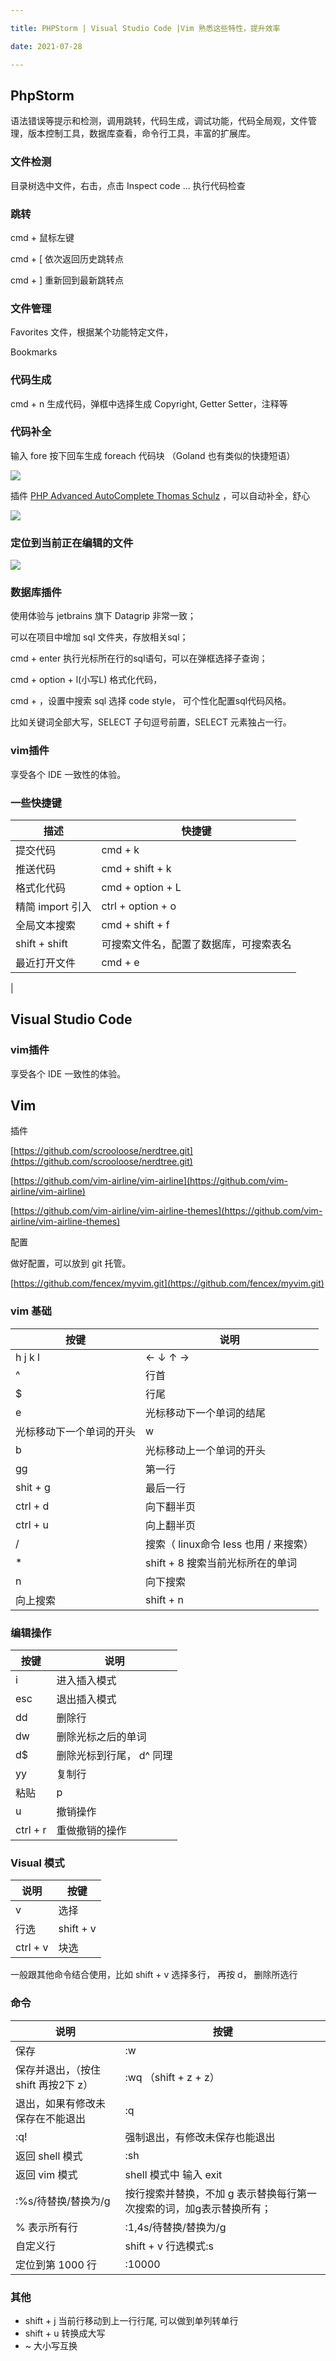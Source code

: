 ```yaml
---

title: PHPStorm | Visual Studio Code |Vim 熟悉这些特性，提升效率

date: 2021-07-28

---
```


## PhpStorm

语法错误等提示和检测，调用跳转，代码生成，调试功能，代码全局观，文件管理，版本控制工具，数据库查看，命令行工具，丰富的扩展库。

### 文件检测

目录树选中文件，右击，点击 Inspect code … 执行代码检查

### 跳转

cmd + 鼠标左键

cmd + [  依次返回历史跳转点

cmd + ]  重新回到最新跳转点

### 文件管理

Favorites 文件，根据某个功能特定文件，

Bookmarks

### 代码生成

cmd + n 生成代码，弹框中选择生成 Copyright, Getter Setter，注释等

### 代码补全

输入 fore 按下回车生成 foreach 代码块 （Goland 也有类似的快捷短语）

![](/images/image-20210130-153427-b0bbeba2-773a-4113-882f-64d652a9e211.png)

插件 [PHP Advanced AutoComplete Thomas Schulz](https://plugins.jetbrains.com/plugin/7276-php-advanced-autocomplete) ，可以自动补全，舒心

![](/images/image-20210130-153233-e0beb7ac-0503-4a89-b804-7c0107b22f36.png)

### 定位到当前正在编辑的文件

![](/images/image-20210130-151448-745ec57e-3214-4a69-81ba-3b7e1567af79.png)

### 数据库插件

使用体验与 jetbrains 旗下 Datagrip 非常一致；

可以在项目中增加 sql 文件夹，存放相关sql；

cmd + enter 执行光标所在行的sql语句，可以在弹框选择子查询；

cmd + option + l(小写L) 格式化代码，

cmd + ，设置中搜索 sql 选择 code style， 可个性化配置sql代码风格。

比如关键词全部大写，SELECT 子句逗号前置，SELECT 元素独占一行。

### vim插件

享受各个 IDE 一致性的体验。

### 一些快捷键

|描述|快捷键|
|----|----|
|提交代码|cmd + k|
|推送代码|cmd + shift + k|
|格式化代码|cmd + option + L|
|精简 import 引入|ctrl + option + o|
|全局文本搜索|cmd + shift + f|
|shift + shift|可搜索文件名，配置了数据库，可搜索表名|
|最近打开文件|cmd + e|
|

## Visual Studio Code

### vim插件

享受各个 IDE 一致性的体验。

## Vim

插件

[https://github.com/scrooloose/nerdtree.git](https://github.com/scrooloose/nerdtree.git)

[https://github.com/vim-airline/vim-airline](https://github.com/vim-airline/vim-airline)

[https://github.com/vim-airline/vim-airline-themes](https://github.com/vim-airline/vim-airline-themes)

配置

做好配置，可以放到 git 托管。

[https://github.com/fencex/myvim.git](https://github.com/fencex/myvim.git)

### vim 基础

|按键|说明|
|----|----|
|h j k l|← ↓ ↑ →|
|^|行首|
|$|行尾|
|e|光标移动下一个单词的结尾|
|光标移动下一个单词的开头|w|
|b|光标移动上一个单词的开头|
|gg|第一行|
|shit + g|最后一行|
|ctrl + d|向下翻半页|
|ctrl + u|向上翻半页|
|/|搜索（ linux命令 less 也用 / 来搜索）|
|*|shift + 8 搜索当前光标所在的单词|
|n|向下搜索|
|向上搜索|shift + n|

### 编辑操作

|按键|说明|
|----|----|
|i|进入插入模式|
|esc|退出插入模式|
|dd|删除行|
|dw|删除光标之后的单词|
|d$|删除光标到行尾， d^ 同理|
|yy|复制行|
|粘贴|p|
|u|撤销操作|
|ctrl + r|重做撤销的操作|

### Visual 模式

|说明|按键|
|----|----|
|v|选择|
|行选|shift + v|
|ctrl + v|块选|

一般跟其他命令结合使用，比如 shift + v 选择多行， 再按 d， 删除所选行

### 命令

|说明|按键|
|----|----|
|保存|:w|
|保存并退出，（按住 shift 再按2下 z）|:wq （shift + z + z）|
|退出，如果有修改未保存在不能退出|:q|
|:q!|强制退出，有修改未保存也能退出|
|返回 shell 模式|:sh|
|返回 vim 模式|shell 模式中 输入 exit|
|:%s/待替换/替换为/g|按行搜索并替换，不加 g 表示替换每行第一次搜索的词，加g表示替换所有；|
|% 表示所有行|:1,4s/待替换/替换为/g|
|自定义行|shift + v 行选模式:s|
|定位到第 1000 行|:10000|

### 其他

- shift + j 当前行移动到上一行行尾, 可以做到单列转单行
- shift + u 转换成大写
- ~ 大小写互换